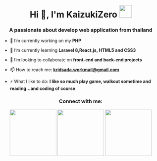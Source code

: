 <h1 align="center">Hi 👋, I'm KaizukiZero <img height="40" src="https://emoji.gg/assets/emoji/7333-parrotdance.gif"></h1>
<h3 align="center">A passionate about develop web application from thailand</h3>

- 🔭 I’m currently working on my **PHP**

- 🌱 I’m currently learning **Laravel 8,React.js, HTML5 and CSS3**

- 👯 I’m looking to collaborate on **front-end and back-end projects**

- 📫 How to reach me: **kridsada.workmail@gmail.com**

- ⚡ What I like to do: **I like so much play game, walkout sometime and reading...and coding of course**

<h3 align="center">Connect with me:</h3>
<div align="center">

<p>

  <img height= "150" src="https://github-readme-stats.vercel.app/api?username=KaizukiZero&theme=midnight-purple&show_icons=true&include_all_commits=true" />
  <img height= "150" src="https://github-readme-stats.vercel.app/api/top-langs/?username=KaizukiZero&theme=midnight-purple" />
  <img height= "150" src="https://github-readme-stats.vercel.app/api/wakatime?username=KaizukiZero&theme=midnight-purple"/>
</p>
